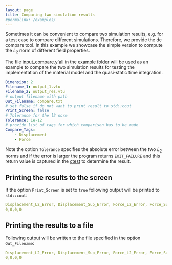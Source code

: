 ```yaml
---
layout: page
title: Comparing two simulation results
#permalink: /examples/
---
```

<script type="text/x-mathjax-config">
    MathJax.Hub.Config({
      tex2jax: {
        skipTags: ['script', 'noscript', 'style', 'textarea', 'pre'],
        inlineMath: [['$','$']]
      }
    });
  </script>
  <script src="https://cdn.mathjax.org/mathjax/latest/MathJax.js?config=TeX-AMS-MML_HTMLorMML" type="text/javascript"></script>

Sometimes it can be convenient to compare two simulation results, e.g. for a test case to compare different simulations. Therefore, we provide
the dc compare tool. In this example we showcase the simple version to compute the $L_2$ norm of different field properties. 

The file [input_compare.y'all](https://github.com/nonlocalmodels/NLMech/tree/master/examples/qsModel/1D/input_compare.yaml) in the [example folder](https://github.com/nonlocalmodels/NLMech/tree/master/examples/qsModel/1D) will be used as an example to compare the two simulation results for testing the implementation of the material model and the quasi-static time integration. 

```yaml 
Dimension: 2
Filename_1: output_1.vtu
Filename_2: output_res.vtu
# output filename with path
Out_Filename: compare.txt
# set false if do not want to print result to std::cout
Print_Screen: false
# Tolerance for the l2 norm
Tolerance: 1e-12
# provide list of tags for which comparison has to be made
Compare_Tags:
    - Displacement
    - Force
```

Note the option `Tolerance` specifies the absolute error between the two $L_2$ norms and if the error is larger the program 
returns `EXIT_FAILURE` and this return value is captured in the [ctest](https://github.com/nonlocalmodels/NLMech/tree/master/test/CMakeLists.txt) 
to determine the result. 


## Printing the results to the screen

If the option `Print_Screen` is set to `true` following output will be printed to `std::cout`:

```yaml
Displacement_L2_Error, Displacement_Sup_Error, Force_L2_Error, Force_Sup_Error
0,0,0,0
```

## Printing the results to a file

Following output will be written to the file specified in the option `Out_Filename`:

```yaml
Displacement_L2_Error, Displacement_Sup_Error, Force_L2_Error, Force_Sup_Error
0,0,0,0
```

